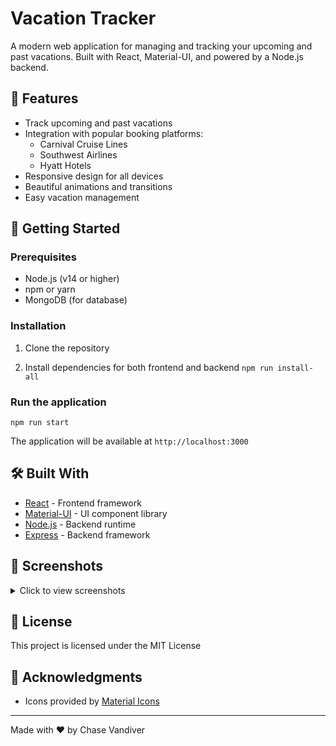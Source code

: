 # Vacation Tracker

A modern web application for managing and tracking your upcoming and past vacations. Built with React, Material-UI, and powered by a Node.js backend.

## 🌟 Features

- Track upcoming and past vacations
- Integration with popular booking platforms:
  - Carnival Cruise Lines
  - Southwest Airlines
  - Hyatt Hotels
- Responsive design for all devices
- Beautiful animations and transitions
- Easy vacation management

## 🚀 Getting Started

### Prerequisites

- Node.js (v14 or higher)
- npm or yarn
- MongoDB (for database)

### Installation

1. Clone the repository


2. Install dependencies for both frontend and backend 
```npm run install-all```

### Run the application
```npm run start```

The application will be available at `http://localhost:3000`

## 🛠️ Built With

- [React](https://reactjs.org/) - Frontend framework
- [Material-UI](https://mui.com/) - UI component library
- [Node.js](https://nodejs.org/) - Backend runtime
- [Express](https://expressjs.com/) - Backend framework

## 📱 Screenshots

<details>
<summary>Click to view screenshots</summary>

![Dashboard](screenshots/demo.png)
![Vacation Details](screenshots/vacation-details.png)
![Mobile View](screenshots/mobile-view.png)

</details>


## 📜 License

This project is licensed under the MIT License

## 👏 Acknowledgments

- Icons provided by [Material Icons](https://material.io/resources/icons/)

---

Made with ❤️ by Chase Vandiver